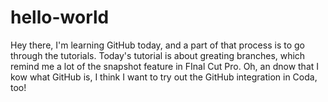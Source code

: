 # hello-world
Hey there, I'm learning GitHub today, and a part of that process is to go through the tutorials. Today's tutorial is about greating branches, which remind me a lot of the snapshot feature in FInal Cut Pro. Oh, an dnow that I kow what GitHub is, I think I want to try out the GitHub integration in Coda, too!
